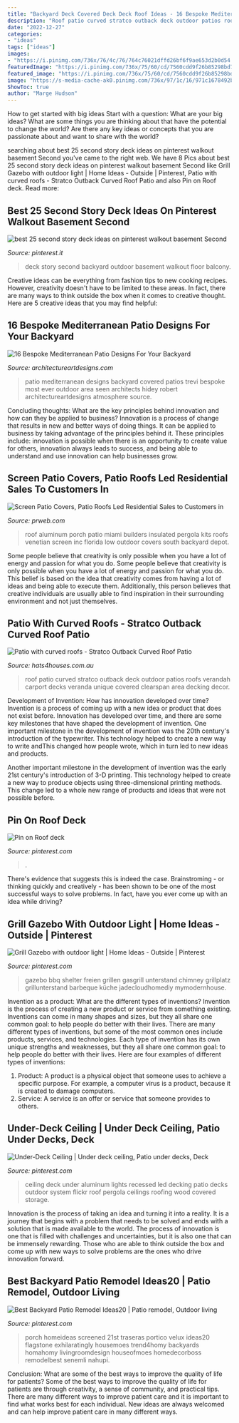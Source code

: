 ```yaml
---
title: "Backyard Deck Covered Deck Deck Roof Ideas - 16 Bespoke Mediterranean Patio Designs For Your Backyard"
description: "Roof patio curved stratco outback deck outdoor patios roofs verandah carport decks veranda unique covered clearspan area decking decor"
date: "2022-12-27"
categories:
- "ideas"
tags: ["ideas"]
images:
- "https://i.pinimg.com/736x/76/4c/76/764c76021dffd26bf6f9ae653d2b0d54.jpg"
featuredImage: "https://i.pinimg.com/736x/75/60/cd/7560cdd9f26b85298bd72aa6dc62c310.jpg"
featured_image: "https://i.pinimg.com/736x/75/60/cd/7560cdd9f26b85298bd72aa6dc62c310.jpg"
image: "https://s-media-cache-ak0.pinimg.com/736x/97/1c/16/971c1678492b9b6882e979fd406189fa.jpg"
ShowToc: true
author: "Marge Hudson"
---
```



How to get started with big ideas
Start with a question: What are your big ideas? 
What are some things you are thinking about that have the potential to change the world? Are there any key ideas or concepts that you are passionate about and want to share with the world?

	

		
searching about best 25 second story deck ideas on pinterest walkout basement Second you've came to the right web. We have 8 Pics about best 25 second story deck ideas on pinterest walkout basement Second like Grill Gazebo with outdoor light | Home Ideas - Outside | Pinterest, Patio with curved roofs - Stratco Outback Curved Roof Patio and also Pin on Roof deck. Read more:
		
    
## Best 25 Second Story Deck Ideas On Pinterest Walkout Basement Second

<img loading=lazy src="https://i.pinimg.com/736x/75/60/cd/7560cdd9f26b85298bd72aa6dc62c310.jpg" onerror="this.onerror=null;this.src='https://tse3.mm.bing.net/th?id=OIP.tGHEDlEhY6rvFFLSCSE-9gHaJ3&amp;pid=15.1';" alt="best 25 second story deck ideas on pinterest walkout basement Second">

_Source: pinterest.it_

>deck story second backyard outdoor basement walkout floor balcony. 

	

Creative ideas can be everything from fashion tips to new cooking recipes. However, creativity doesn't have to be limited to these areas. In fact, there are many ways to think outside the box when it comes to creative thought. Here are 5 creative ideas that you may find helpful:

    
## 16 Bespoke Mediterranean Patio Designs For Your Backyard

<img loading=lazy src="https://www.architectureartdesigns.com/wp-content/uploads/2015/11/16-Bespoke-Mediterranean-Patio-Designs-For-Your-Backyard-10-630x419.jpg" onerror="this.onerror=null;this.src='https://tse3.mm.bing.net/th?id=OIP.7UStBblOInSX16sAnLrrrAHaE7&amp;pid=15.1';" alt="16 Bespoke Mediterranean Patio Designs For Your Backyard">

_Source: architectureartdesigns.com_

>patio mediterranean designs backyard covered patios trevi bespoke most ever outdoor area seen architects hidey robert architectureartdesigns atmosphere source. 

	

Concluding thoughts: What are the key principles behind innovation and how can they be applied to business?
Innovation is a process of change that results in new and better ways of doing things. It can be applied to business by taking advantage of the principles behind it. These principles include: innovation is possible when there is an opportunity to create value for others, innovation always leads to success, and being able to understand and use innovation can help businesses grow.

    
## Screen Patio Covers, Patio Roofs Led Residential Sales To Customers In

<img loading=lazy src="http://ww1.prweb.com/prfiles/2013/06/17/11470972/get-attachment.aspx.jpeg" onerror="this.onerror=null;this.src='https://tse3.mm.bing.net/th?id=OIP.RlxYtzqwqthToOR3En7MSgHaHN&amp;pid=15.1';" alt="Screen Patio Covers, Patio Roofs Led Residential Sales to Customers in">

_Source: prweb.com_

>roof aluminum porch patio miami builders insulated pergola kits roofs venetian screen inc florida low outdoor covers south backyard depot. 

	

Some people believe that creativity is only possible when you have a lot of energy and passion for what you do.
Some people believe that creativity is only possible when you have a lot of energy and passion for what you do. This belief is based on the idea that creativity comes from having a lot of ideas and being able to execute them. Additionally, this person believes that creative individuals are usually able to find inspiration in their surrounding environment and not just themselves.

    
## Patio With Curved Roofs - Stratco Outback Curved Roof Patio

<img loading=lazy src="https://www.hats4houses.com.au/wp-content/uploads/2016/06/curved-roof-patio-stratco-11.jpg" onerror="this.onerror=null;this.src='https://tse3.mm.bing.net/th?id=OIP.1Fop1TQFTBoOWVzopRK_1wHaE8&amp;pid=15.1';" alt="Patio with curved roofs - Stratco Outback Curved Roof Patio">

_Source: hats4houses.com.au_

>roof patio curved stratco outback deck outdoor patios roofs verandah carport decks veranda unique covered clearspan area decking decor. 

	

Development of Invention: How has innovation developed over time?
Invention is a process of coming up with a new idea or product that does not exist before. Innovation has developed over time, and there are some key milestones that have shaped the development of invention. 
One important milestone in the development of invention was the 20th century's introduction of the typewriter. This technology helped to create a new way to write andThis changed how people wrote, which in turn led to new ideas and products. 

Another important milestone in the development of invention was the early 21st century's introduction of 3-D printing. This technology helped to create a new way to produce objects using three-dimensional printing methods. This change led to a whole new range of products and ideas that were not possible before.

    
## Pin On Roof Deck

<img loading=lazy src="https://i.pinimg.com/736x/76/4c/76/764c76021dffd26bf6f9ae653d2b0d54.jpg" onerror="this.onerror=null;this.src='https://tse4.mm.bing.net/th?id=OIP.K4rTbBVEx6zbyK1tQ8pP5QHaQB&amp;pid=15.1';" alt="Pin on Roof deck">

_Source: pinterest.com_

>. 

	

There's evidence that suggests this is indeed the case. Brainstroming - or thinking quickly and creatively - has been shown to be one of the most successful ways to solve problems. In fact, have you ever come up with an idea while driving?

    
## Grill Gazebo With Outdoor Light | Home Ideas - Outside | Pinterest

<img loading=lazy src="https://s-media-cache-ak0.pinimg.com/736x/97/1c/16/971c1678492b9b6882e979fd406189fa.jpg" onerror="this.onerror=null;this.src='https://tse3.mm.bing.net/th?id=OIP.5_GS8HypnSl3eEgomLZPsgHaJ4&amp;pid=15.1';" alt="Grill Gazebo with outdoor light | Home Ideas - Outside | Pinterest">

_Source: pinterest.com_

>gazebo bbq shelter freien grillen gasgrill unterstand chimney grillplatz grillunterstand barbeque küche jadecloudhomediy mymodernhouse. 

	

Invention as a product: What are the different types of inventions?
Invention is the process of creating a new product or service from something existing. Inventions can come in many shapes and sizes, but they all share one common goal: to help people do better with their lives. 
There are many different types of inventions, but some of the most common ones include products, services, and technologies. Each type of invention has its own unique strengths and weaknesses, but they all share one common goal: to help people do better with their lives. 
Here are four examples of different types of inventions: 
1) Product: A product is a physical object that someone uses to achieve a specific purpose. For example, a computer virus is a product, because it is created to damage computers. 
2) Service: A service is an offer or service that someone provides to others.

    
## Under-Deck Ceiling | Under Deck Ceiling, Patio Under Decks, Deck

<img loading=lazy src="https://i.pinimg.com/736x/98/bb/81/98bb81b8519ccebe3807e52fea5c6e22--decking-ideas-pergola-ideas.jpg" onerror="this.onerror=null;this.src='https://tse2.mm.bing.net/th?id=OIP.Ldy1Kw6xDNIqbRSjt_v3qwHaFa&amp;pid=15.1';" alt="Under-Deck Ceiling | Under deck ceiling, Patio under decks, Deck">

_Source: pinterest.com_

>ceiling deck under aluminum lights recessed led decking patio decks outdoor system flickr roof pergola ceilings roofing wood covered storage. 

	

Innovation is the process of taking an idea and turning it into a reality. It is a journey that begins with a problem that needs to be solved and ends with a solution that is made available to the world. The process of innovation is one that is filled with challenges and uncertainties, but it is also one that can be immensely rewarding. Those who are able to think outside the box and come up with new ways to solve problems are the ones who drive innovation forward.

    
## Best Backyard Patio Remodel Ideas20 | Patio Remodel, Outdoor Living

<img loading=lazy src="https://i.pinimg.com/736x/b9/a2/95/b9a295d32a1474854059819c6be06315.jpg" onerror="this.onerror=null;this.src='https://tse1.mm.bing.net/th?id=OIP.aO9_O727jp7qGejWoIl_9QHaE7&amp;pid=15.1';" alt="Best Backyard Patio Remodel Ideas20 | Patio remodel, Outdoor living">

_Source: pinterest.com_

>porch homeideas screened 21st traseras portico velux ideas20 flagstone exhilaratingly housemoes trend4homy backyards homahomy livingroomdesign houseofmoes homedecorboss remodelbest senemli nahupi. 

	

Conclusion: What are some of the best ways to improve the quality of life for patients?
Some of the best ways to improve the quality of life for patients are through creativity, a sense of community, and practical tips. There are many different ways to improve patient care and it is important to find what works best for each individual. New ideas are always welcomed and can help improve patient care in many different ways.

